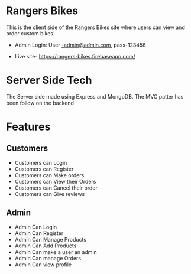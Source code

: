 # Rangers Bikes

This is the client side of the Rangers Bikes site where users can view and order custom bikes.

- Admin Login: User -admin@admin.com, pass-123456

- Live site- https://rangers-bikes.firebaseapp.com/

# Server Side Tech

The Server side made using Express and MongoDB. The MVC patter has been follow on the backend

# Features

## Customers

- Customers can Login
- Customers can Register
- Customers can Make orders
- Customers can View their Orders
- Customers can Cancel their order
- Customers can Give reviews

## Admin

- Admin Can Login
- Admin Can Register
- Admin Can Manage Products
- Admin Can Add Products
- Admin Can make a user an admin
- Admin Can manage Orders
- Admin Can view profile
